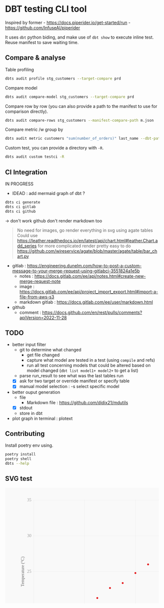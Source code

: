 # DBT testing CLI tool
Inspired by former
    - https://docs.piperider.io/get-started/run
    - https://github.com/InfuseAI/piperider

It uses `dbt` python biding, and make use of `dbt show` to execute inline test.
Reuse manifest to save waiting time.

## Compare & analyse

Table profiling

```sh
dbts audit profile stg_customers --target-compare prd
```

Compare model

```sh
dbts audit compare-model stg_customers --target-compare prd
```

Compare row by row (you can also provide a path to the manifest to use for comparison directly).

```sh
dbts audit compare-rows stg_customers --manifest-compare-path m.json
```

Compare metric /w group by 

```sh
dbts audit metric customers "sum(number_of_orders)" last_name --dbt-path jaffle_shop --target-compare prd
```

Custom test, you can provide a directory with `-R`.
```sh
dbts audit custom testci -R 
```

## CI Integration

IN PROGRESS

- IDEAD : add mermaid graph of dbt ?

```sh
dbts ci generate
dbts ci gitlab
dbts ci github
```
-> don't work github don't render markdown too
> No need for images, go render everything in svg using agate tables
> Could use https://leather.readthedocs.io/en/latest/api/chart.html#leather.Chart.add_series for more complicated render
> pretty easy to do 
> https://github.com/wireservice/agate/blob/master/agate/table/bar_chart.py

- gitlab : https://engineering.dunelm.com/how-to-post-a-custom-message-to-your-merge-request-using-gitlabci-3551824a1e5b
    - notes : https://docs.gitlab.com/ee/api/notes.html#create-new-merge-request-note
    - image : https://docs.gitlab.com/ee/api/project_import_export.html#import-a-file-from-aws-s3
    - markdown gitlab : https://docs.gitlab.com/ee/user/markdown.html
- github
    - comment : https://docs.github.com/en/rest/pulls/comments?apiVersion=2022-11-28

## TODO
- better input filter 
    - git to determine what changed
        - get file changed
        - capture what model are tested in a test (using `compile` and refs)
        - run all test concerning models that could be altered based on model changed (`dbt list model1+ model2+` to get a list)
    - parse run_result to see what was the last tables run
    - [x] ask for two target or override manifest or specify table
    - [x] manual model selection : -s select specific model

- better ouput generation
    - file
        - Markdown file : https://github.com/didix21/mdutils
    - [x] stdout
    - store in dbt
- plot graph in terminal : plotext

## Contributing

Install poetry env using.

```bash
poetry install
poetry shell
dbts --help
```


## SVG test

<pre>
<svg xmlns="http://www.w3.org/2000/svg" width="800" height="600" version="1.1">
  <g>
    <rect x="0" y="0" width="800" height="600" fill="#f9f9f9" />
    <g transform="translate(40 40)">
      <g transform="translate(54 0)" />
      <g transform="translate(0 0)">
        <g transform="translate(54 0)">
          <g class="axis bottom">
            <text
              x="333.0"
              y="506.0"
              dy="1em"
              fill="#666"
              transform=""
              text-anchor="middle"
              font-family="Monaco"
              font-size="14"
            >
              Date
            </text>
            <g class="tick">
              <line
                x1="0.0"
                y1="0"
                x2="0.0"
                y2="472.0"
                stroke="#eee"
                stroke-width="1"
              />
              <text
                x="0.0"
                y="476.0"
                dy="1em"
                fill="#9c9c9c"
                text-anchor="middle"
                font-family="Monaco"
                font-size="14"
              >
                01
              </text>
            </g>
            <g class="tick">
              <line
                x1="166.5"
                y1="0"
                x2="166.5"
                y2="472.0"
                stroke="#eee"
                stroke-width="1"
              />
              <text
                x="166.5"
                y="476.0"
                dy="1em"
                fill="#9c9c9c"
                text-anchor="middle"
                font-family="Monaco"
                font-size="14"
              >
                05
              </text>
            </g>
            <g class="tick">
              <line
                x1="333.0"
                y1="0"
                x2="333.0"
                y2="472.0"
                stroke="#eee"
                stroke-width="1"
              />
              <text
                x="333.0"
                y="476.0"
                dy="1em"
                fill="#9c9c9c"
                text-anchor="middle"
                font-family="Monaco"
                font-size="14"
              >
                09
              </text>
            </g>
            <g class="tick">
              <line
                x1="499.5"
                y1="0"
                x2="499.5"
                y2="472.0"
                stroke="#eee"
                stroke-width="1"
              />
              <text
                x="499.5"
                y="476.0"
                dy="1em"
                fill="#9c9c9c"
                text-anchor="middle"
                font-family="Monaco"
                font-size="14"
              >
                13
              </text>
            </g>
            <g class="tick">
              <line
                x1="666.0"
                y1="0"
                x2="666.0"
                y2="472.0"
                stroke="#eee"
                stroke-width="1"
              />
              <text
                x="666.0"
                y="476.0"
                dy="1em"
                fill="#9c9c9c"
                text-anchor="middle"
                font-family="Monaco"
                font-size="14"
              >
                17
              </text>
            </g>
          </g>
          <g class="axis left">
            <text
              x="-32"
              y="234.0"
              dy=""
              fill="#666"
              transform="rotate(270 -32 234)"
              text-anchor="middle"
              font-family="Monaco"
              font-size="14"
            >
              Temperature (°C)
            </text>
            <g class="tick">
              <line
                x1="-4"
                y1="468"
                x2="666.0"
                y2="468"
                stroke="#eee"
                stroke-width="1"
              />
              <text
                x="-8"
                y="468"
                dy="0.32em"
                fill="#9c9c9c"
                text-anchor="end"
                font-family="Monaco"
                font-size="14"
              >
                15
              </text>
            </g>
            <g class="tick">
              <line
                x1="-4"
                y1="351.00"
                x2="666.0"
                y2="351.00"
                stroke="#eee"
                stroke-width="1"
              />
              <text
                x="-8"
                y="351.00"
                dy="0.32em"
                fill="#9c9c9c"
                text-anchor="end"
                font-family="Monaco"
                font-size="14"
              >
                20
              </text>
            </g>
            <g class="tick">
              <line
                x1="-4"
                y1="234.0"
                x2="666.0"
                y2="234.0"
                stroke="#eee"
                stroke-width="1"
              />
              <text
                x="-8"
                y="234.0"
                dy="0.32em"
                fill="#9c9c9c"
                text-anchor="end"
                font-family="Monaco"
                font-size="14"
              >
                25
              </text>
            </g>
            <g class="tick">
              <line
                x1="-4"
                y1="117.00"
                x2="666.0"
                y2="117.00"
                stroke="#eee"
                stroke-width="1"
              />
              <text
                x="-8"
                y="117.00"
                dy="0.32em"
                fill="#9c9c9c"
                text-anchor="end"
                font-family="Monaco"
                font-size="14"
              >
                30
              </text>
            </g>
            <g class="tick">
              <line
                x1="-4"
                y1="0"
                x2="666.0"
                y2="0"
                stroke="#eee"
                stroke-width="1"
              />
              <text
                x="-8"
                y="0"
                dy="0.32em"
                fill="#9c9c9c"
                text-anchor="end"
                font-family="Monaco"
                font-size="14"
              >
                35
              </text>
            </g>
          </g>
          <g>
            <g class="series dots">
              <circle cx="0.0" cy="453.96" r="3" fill="#e41a1c" />
              <circle cx="41.625" cy="439.92" r="3" fill="#e41a1c" />
              <circle cx="83.25" cy="402.48" r="3" fill="#e41a1c" />
              <circle cx="124.875" cy="386.100" r="3" fill="#e41a1c" />
              <circle cx="166.5" cy="348.660" r="3" fill="#e41a1c" />
              <circle cx="208.125" cy="320.580" r="3" fill="#e41a1c" />
              <circle cx="249.75" cy="287.820" r="3" fill="#e41a1c" />
              <circle cx="291.375" cy="271.44" r="3" fill="#e41a1c" />
              <circle cx="333.0" cy="238.68" r="3" fill="#e41a1c" />
              <circle cx="374.625" cy="210.60" r="3" fill="#e41a1c" />
              <circle cx="416.25" cy="182.52" r="3" fill="#e41a1c" />
              <circle cx="457.875" cy="152.100" r="3" fill="#e41a1c" />
              <circle cx="499.5" cy="124.020" r="3" fill="#e41a1c" />
              <circle cx="541.125" cy="105.300" r="3" fill="#e41a1c" />
              <circle cx="582.75" cy="74.88" r="3" fill="#e41a1c" />
              <circle cx="624.375" cy="56.16" r="3" fill="#e41a1c" />
              <circle cx="666.0" cy="42.12" r="3" fill="#e41a1c" />
            </g>
          </g>
        </g>
      </g>
    </g>
  </g>
</svg>
</pre>

